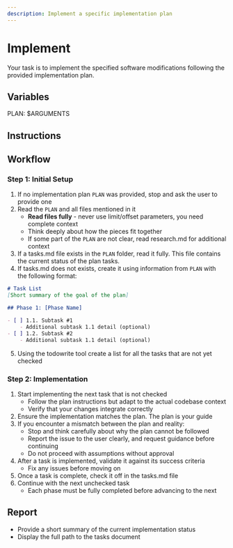 ```yaml
---
description: Implement a specific implementation plan
---
```


# Implement

Your task is to implement the specified software modifications following the provided implementation plan.

## Variables

PLAN: $ARGUMENTS

## Instructions

## Workflow

### Step 1: Initial Setup

1. If no implementation plan `PLAN` was provided, stop and ask the user to provide one
2. Read the `PLAN` and all files mentioned in it
    - **Read files fully** - never use limit/offset parameters, you need complete context
    - Think deeply about how the pieces fit together
    - If some part of the `PLAN` are not clear, read research.md for additional context
3. If a tasks.md file exists in the `PLAN` folder, read it fully. This file contains the current status of the plan tasks.
4. If tasks.md does not exists, create it using information from `PLAN` with the following format:
```markdown
# Task List
[Short summary of the goal of the plan]

## Phase 1: [Phase Name]

- [ ] 1.1. Subtask #1
    - Additional subtask 1.1 detail (optional)
- [ ] 1.2. Subtask #2
    - Additional subtask 1.1 detail (optional)
```
5. Using the todowrite tool create a list for all the tasks that are not yet checked

### Step 2: Implementation

1. Start implementing the next task that is not checked
    - Follow the plan instructions but adapt to the actual codebase context
    - Verify that your changes integrate correctly
2. Ensure the implementation matches the plan. The plan is your guide
3. If you encounter a mismatch between the plan and reality:
    - Stop and think carefully about why the plan cannot be followed
    - Report the issue to the user clearly, and request guidance before continuing
    - Do not proceed with assumptions without approval
4. After a task is implemented, validate it against its success criteria
    - Fix any issues before moving on
5. Once a task is complete, check it off in the tasks.md file
6. Continue with the next unchecked task
    - Each phase must be fully completed before advancing to the next

## Report

* Provide a short summary of the current implementation status
* Display the full path to the tasks document
